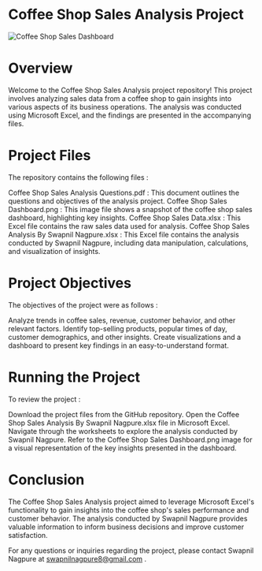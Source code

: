 # Coffee Shop Sales Analysis Project

![Coffee Shop Sales Dashboard ](https://github.com/Swapnilnagpure8/Coffee-Shop-Sales/assets/152164973/a645d1e8-4d5d-4aae-bfa2-05ccf84ef837)


# Overview

Welcome to the Coffee Shop Sales Analysis project repository! This project involves analyzing sales data from a coffee shop to gain insights into various aspects of its business operations. The analysis was conducted using Microsoft Excel, and the findings are presented in the accompanying files.

# Project Files

The repository contains the following files :

Coffee Shop Sales Analysis Questions.pdf : This document outlines the questions and objectives of the analysis project.
Coffee Shop Sales Dashboard.png : This image file shows a snapshot of the coffee shop sales dashboard, highlighting key insights.
Coffee Shop Sales Data.xlsx : This Excel file contains the raw sales data used for analysis.
Coffee Shop Sales Analysis By Swapnil Nagpure.xlsx : This Excel file contains the analysis conducted by Swapnil Nagpure, including data manipulation, calculations, and visualization of insights.

# Project Objectives

The objectives of the project were as follows :

Analyze trends in coffee sales, revenue, customer behavior, and other relevant factors.
Identify top-selling products, popular times of day, customer demographics, and other insights.
Create visualizations and a dashboard to present key findings in an easy-to-understand format.

# Running the Project

To review the project :

Download the project files from the GitHub repository.
Open the Coffee Shop Sales Analysis By Swapnil Nagpure.xlsx file in Microsoft Excel.
Navigate through the worksheets to explore the analysis conducted by Swapnil Nagpure.
Refer to the Coffee Shop Sales Dashboard.png image for a visual representation of the key insights presented in the dashboard.


# Conclusion

The Coffee Shop Sales Analysis project aimed to leverage Microsoft Excel's functionality to gain insights into the coffee shop's sales performance and customer behavior. The analysis conducted by Swapnil Nagpure provides valuable information to inform business decisions and improve customer satisfaction.


For any questions or inquiries regarding the project, please contact Swapnil Nagpure at swapnilnagpure8@gmail.com .
